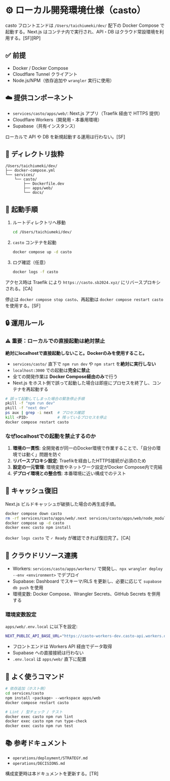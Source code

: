 # ⚙️ ローカル開発環境仕様（casto）

casto フロントエンドは `/Users/taichiumeki/dev/` 配下の Docker Compose で起動する。Next.js はコンテナ内で実行され、API・DB はクラウド常設環境を利用する。[SF][RP]

## ✅ 前提

- Docker / Docker Compose
- Cloudflare Tunnel クライアント
- Node.js/NPM（依存追加や `wrangler` 実行に使用）

## ☁️ 提供コンポーネント

- `services/casto/apps/web/`: Next.js アプリ（Traefik 経由で HTTPS 提供）
- Cloudflare Workers（開発用・本番用環境）
- Supabase（共有インスタンス）

ローカルで API や DB を新規起動する運用は行わない。[SF]

## 🧭 ディレクトリ抜粋

```
/Users/taichiumeki/dev/
├── docker-compose.yml
└── services/
    └── casto/
        ├── Dockerfile.dev
        ├── apps/web/
        └── docs/
```

## 🚀 起動手順

1. ルートディレクトリへ移動
   ```bash
   cd /Users/taichiumeki/dev/
   ```
2. `casto` コンテナを起動
   ```bash
   docker compose up -d casto
   ```
3. ログ確認（任意）
   ```bash
   docker logs -f casto
   ```

アクセス時は Traefik により `https://casto.sb2024.xyz/` にリバースプロキシされる。[CA]

停止は `docker compose stop casto`、再起動は `docker compose restart casto` を使用する。[SF]

## 🔒 運用ルール

### ⚠️ 重要：ローカルでの直接起動は絶対禁止

**絶対にlocalhostで直接起動しないこと。Dockerのみを使用すること。**

- `services/casto/` 直下で `npm run dev` や `npm start` を**絶対に実行しない**
- `localhost:3000` での起動は**完全に禁止**
- 全ての開発作業は **Docker Compose経由のみ**で行う
- Next.js をホスト側で誤って起動した場合は即座にプロセスを終了し、コンテナを再起動する

```bash
# 誤って起動してしまった場合の緊急停止手順
pkill -f "npm run dev"
pkill -f "next dev"
ps aux | grep -i next  # プロセス確認
kill <PID>             # 残っているプロセスを停止
docker compose restart casto
```

### なぜlocalhostでの起動を禁止するのか

1. **環境の一貫性**: 全開発者が同一のDocker環境で作業することで、「自分の環境では動く」問題を防ぐ
2. **リバースプロキシ設定**: Traefikを経由したHTTPS接続が必須のため
3. **設定の一元管理**: 環境変数やネットワーク設定がDocker Compose内で完結
4. **デプロイ環境との整合性**: 本番環境に近い構成でのテスト

## 🧹 キャッシュ復旧

Next.js ビルドキャッシュが破損した場合の再生成手順。

```bash
docker compose down casto
rm -rf services/casto/apps/web/.next services/casto/apps/web/node_modules
docker compose up -d casto
docker exec casto npm install
```

`docker logs casto` で `✓ Ready` が確認できれば復旧完了。[CA]

## 🔗 クラウドリソース連携

- Workers: `services/casto/apps/workers/` で開発し、`npx wrangler deploy --env <environment>` でデプロイ
- Supabase: Dashboard でスキーマ/RLS を更新し、必要に応じて `supabase db push` を使用
- 環境変数: Docker Compose、Wrangler Secrets、GitHub Secrets を併用する

### 環境変数設定

`apps/web/.env.local` に以下を設定:

```bash
NEXT_PUBLIC_API_BASE_URL="https://casto-workers-dev.casto-api.workers.dev"
```

- フロントエンドは Workers API 経由でデータ取得
- Supabase への直接接続は行わない
- `.env.local` は `apps/web/` 直下に配置

## 🧰 よく使うコマンド

```bash
# 依存追加（ホスト側）
cd services/casto
npm install <package> --workspace apps/web
docker compose restart casto

# Lint / 型チェック / テスト
docker exec casto npm run lint
docker exec casto npm run type-check
docker exec casto npm run test
```

## 📚 参考ドキュメント

- `operations/deployment/STRATEGY.md`
- `operations/DECISIONS.md`

構成変更時は本ドキュメントを更新する。[TR]
